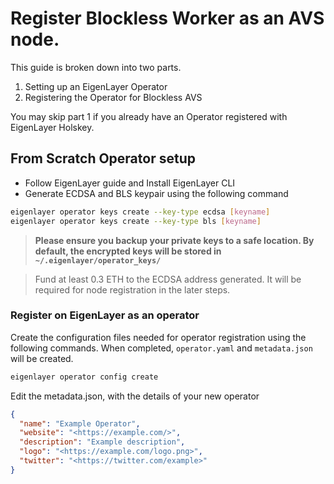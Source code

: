 # Register Blockless Worker as an AVS node.

This guide is broken down into two parts.

1. Setting up an EigenLayer Operator
2. Registering the Operator for Blockless AVS

You may skip part 1 if you already have an Operator registered with EigenLayer Holskey.

## From Scratch Operator setup

* Follow EigenLayer guide and Install EigenLayer CLI
* Generate ECDSA and BLS keypair using the following command

```bash
eigenlayer operator keys create --key-type ecdsa [keyname]
eigenlayer operator keys create --key-type bls [keyname]
```

> **Please ensure you backup your private keys to a safe location. By default, the encrypted keys will be stored in `~/.eigenlayer/operator_keys/`**

> Fund at least 0.3 ETH to the ECDSA address generated. It will be required for node registration in the later steps.

### Register on EigenLayer as an operator

Create the configuration files needed for operator registration using the following commands. When completed, `operator.yaml` and `metadata.json` will be created.

```bash
eigenlayer operator config create
```

Edit the metadata.json, with the details of your new operator

```json
{
  "name": "Example Operator",
  "website": "<https://example.com/>",
  "description": "Example description",
  "logo": "<https://example.com/logo.png>",
  "twitter": "<https://twitter.com/example>"
}
```

